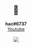 <h1 align="center">👋</h1>
<p align="center">
  <b>hac#6737</b><br>
  <a href="https://www.youtube.com/channel/UCZeI4eM-JxF0Aq72XcPMP5g">Youtube</a><br><br>
  <img src="https://komarev.com/ghpvc/?username=ret42&color=1a1a1a">
  <br></br>
